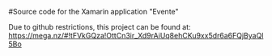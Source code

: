 #Source code for the Xamarin application "Evente"

Due to github restrictions, this project can be found at: https://mega.nz/#!tFVkGQza!OttCn3ir_Xd9rAiUq8ehCKu9xx5dr6a6FQjByaQl5Bo

